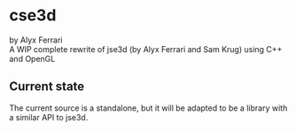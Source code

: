 # cse3d
by Alyx Ferrari<br/>
A WIP complete rewrite of jse3d (by Alyx Ferrari and Sam Krug) using C++ and OpenGL

## Current state
The current source is a standalone, but it will be adapted to be a library with a similar API to jse3d.
